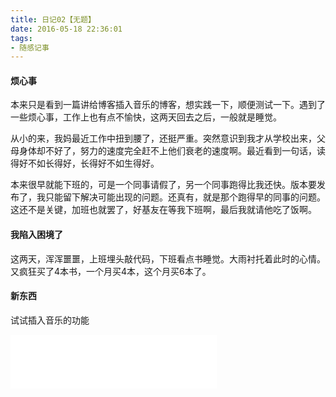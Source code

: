 ```yaml
---
title: 日记02【无题】
date: 2016-05-18 22:36:01
tags:
- 随感记事
---
```


#### 烦心事

本来只是看到一篇讲给博客插入音乐的博客，想实践一下，顺便测试一下。遇到了一些烦心事，工作上也有点不愉快，这两天回去之后，一般就是睡觉。

从小的来，我妈最近工作中扭到腰了，还挺严重。突然意识到我才从学校出来，父母身体却不好了，努力的速度完全赶不上他们衰老的速度啊。最近看到一句话，读得好不如长得好，长得好不如生得好。

本来很早就能下班的，可是一个同事请假了，另一个同事跑得比我还快。版本要发布了，我只能留下解决可能出现的问题。还真有，就是那个跑得早的同事的问题。这还不是关键，加班也就罢了，好基友在等我下班啊，最后我就请他吃了饭啊。

#### 我陷入困境了

这两天，浑浑噩噩，上班埋头敲代码，下班看点书睡觉。大雨衬托着此时的心情。又疯狂买了4本书，一个月买4本，这个月买6本了。

#### 新东西

试试插入音乐的功能

<iframe frameborder="no" border="0" marginwidth="0" marginheight="0" width=330 height=86 src="//music.163.com/outchain/player?type=2&id=5113327&auto=0&height=66"></iframe>
